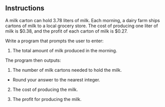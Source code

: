 ## Instructions
A milk carton can hold 3.78 liters of milk. Each morning, a dairy farm ships cartons of milk to a local grocery store. The cost of producing one liter of milk is $0.38, and the profit of each carton of milk is $0.27. 

Write a program that prompts the user to enter:

1. The total amount of milk produced in the morning.

The program then outputs:
1. The number of milk cartons needed to hold the milk.
 * Round your answer to the nearest integer.

2. The cost of producing the milk.

3. The profit for producing the milk.

